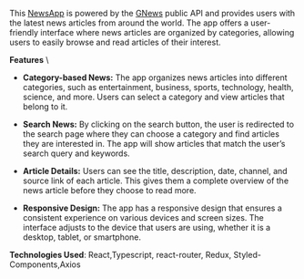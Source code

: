 

This [NewsApp](https://sparkly-cat-f1566e.netlify.app/general) is powered by the [GNews](https://gnews.io/) public API and provides users with the latest news articles from around the world. The app offers a user-friendly interface where news articles are organized by categories, allowing users to easily browse and read articles of their interest.

**Features** \
* **Category-based News:** The app organizes news articles into different categories, such as entertainment, business, sports, technology, health, science, and more. Users can select a category and view articles that belong to it.

* **Search News:** By clicking on the search button, the user is redirected to the search page where they can choose a category and find articles they are interested in. The app will show articles that match the user’s search query and keywords.

* **Article Details:** Users can see the title, description, date, channel, and source link of each article. This gives them a complete overview of the news article before they choose to read more.

* **Responsive Design:** The app has a responsive design that ensures a consistent experience on various devices and screen sizes. The interface adjusts to the device that users are using, whether it is a desktop, tablet, or smartphone.

**Technologies Used**: React,Typescript, react-router, Redux, Styled-Components,Axios

